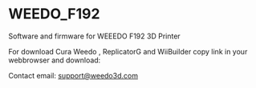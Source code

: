 # WEEDO_F192
Software and firmware for WEEEDO F192 3D Printer

For download Cura Weedo , ReplicatorG and WiiBuilder copy link in your webbrowser and download: 

Contact email: support@weedo3d.com
